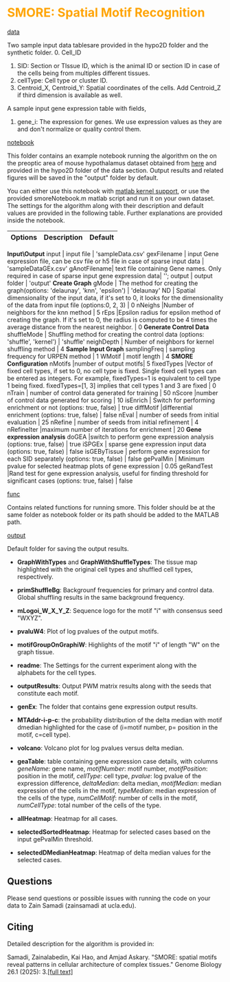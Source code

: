 # <span style="color:orange">SMORE: Spatial Motif Recognition</span>


[data](https://github.com/zsamadi/SMORE/tree/main/data)

Two sample input data tablesare provided in the hypo2D folder and the synthetic folder. 
0. Cell_ID
1. SID: Section or TIssue ID, which is the animal ID or section ID in case of the cells being from multiples different tissues.
2. cellType: Cell type or cluster ID.
3. Centroid_X, Centroid_Y: Spatial coordinates of the cells. Add Centroid_Z if third dimension is available as well.

A sample input gene expression table with fields, 
1. gene_i: The expression for genes. We use expression values as they are and don't normalize or quality control them. 
   
[notebook](https://github.com/zsamadi/SMORE/tree/main/notebook)

This folder contains an example notebook running the algorithm on the on the preoptic area of mouse hypothalamus dataset obtained from [here](https://www.science.org/doi/10.1126/science.aau5324) and provided in the hypo2D folder of the data section. Output results and related figures will be saved in the "output" folder by default. 

You can either use this notebook with [matlab kernel support](https://github.com/mathworks/jupyter-matlab-proxy?tab=readme-ov-file#run-matlab-code-in-a-jupyter-notebook), or use the provided smoreNotebook.m matlab script and run it on your own dataset. The  settings for the algorithm along with their description and default values are provided in the following table. Further explanations are provided inside the notebook.

Options |Description | Default 
--- | --- | --- 
__Input\Output__
input | input file | 'sampleData.csv' 
gexFilename | input Gene expression file, can be csv file or h5 file in case of sparse input data | 'sampleDataGEx.csv' 
gAnotFilename| text file containing Gene  names. Only required in case of sparse input gene expression data| '';
output | output folder | 'output' 
__Create Graph__
gMode | The method for creating the graph(options: 'delaunay', 'knn', 'epsilon') | 'delaunay'
ND | Spatial dimensionality of the input data, if it's set to 0, it looks for the dimensionality of the data from input file (options:0, 2, 3) | 0
nNeighs |Number of neighbors for the knn method | 5
rEps |Epsilon radius for epsilon method of creating the graph. If it's set to 0, the radius is computed to be 4 times the average distance from the nearest neighbor. | 0
__Generate Control Data__
shuffleMode | Shuffling method for creating the control data (options: 'shuffle', 'kernel') | 'shuffle'
neighDepth | Number of neighbors for kernel shuffling method | 4
__Sample Input Graph__
samplingFreq | sampling frequency for URPEN method | 1
WMotif | motif length | 4
__SMORE Configuration__
nMotifs |number of output motifs| 5
fixedTypes |Vector of fixed cell types, if set to 0, no cell type is fixed. Single fixed cell types can be entered as integers. For example,  fixedTypes=1 is equivalent to cell type 1 being fixed. fixedTypes=[1, 3] implies that cell types 1 and 3 are fixed | 0
nTrain | number of control data generated for training | 50
nScore |number of control data generated for scoring | 10
isEnrich | Switch for performing enrichment or not (options: true, false) | true
diffMotif |differential enrichment (options: true, false)  | false 
nEval | number of seeds from initial evaluation | 25
nRefine |  number of seeds from initial refinement  | 4
nRefineIter |maximum number of iterations for enrichment | 20
__Gene expression analysis__
doGEA  |switch to perform gene expression analysis (options: true, false)  | true
iSPGEx | sparse gene expression input data (options: true, false)  | false
isGEByTissue | perform gene expression for each SID separately (options: true, false)  | false
gePvalMin  | Minimum pvalue for selected heatmap plots of gene expression  | 0.05
geRandTest  |Rand test for gene expression analysis, useful for finding threshold for significant cases (options: true, false)  | false



[func](https://github.com/zsamadi/SMORE/tree/main/func)

Contains related functions for running smore. This folder should be at the same folder as notebook folder or its path should be added to the MATLAB path. 

[output](https://github.com/zsamadi/SMORE/tree/main/output)

Default folder for saving the output results. 

* __GraphWithTypes__ and __GraphWithShuffleTypes__:  The tissue map highlighted with the original cell types and shuffled cell types, respectively. 

* __primShuffleBg__: Backgrounf frequencies for primary and control data. Global shuffling results in the same background frequency. 

* __mLogoi_W_X_Y_Z__: Sequence logo for the motif "i" with consensus seed "WXYZ". 

* __pvaluW4__: Plot of log pvalues of the output motifs. 

* __motifGroupOnGraphiW__: Highlights of the motif "i" of length "W" on the graph tissue. 

* __readme__: The Settings for the current experiment along with the alphabets for the cell types. 

* __outputResults__: Output PWM matrix results along with the seeds that constitute  each motif. 

* __genEx__: The folder that contains gene expression output results. 

* __MTAddr-i-p-c__:  the probability distribution of the delta median with motif dmedian highlighted for the case of (i=motif number, p= position in the motif, c=cell type).

* __volcano__: Volcano plot for log pvalues versus delta median. 

* __geaTable__: table containing gene expression case details, with columns _geneName_: gene name, _motifNumber_: motif number,	_motifPosition_: position in the motif, 	_cellType_: cell type, _pvalue_: log pvalue of the expression difference, _deltaMedian_: delta median,	_motifMedian_: median expression of the cells in the motif, 	_typeMedian_: median expression of the cells of the type, _numCellMotif_: number of cells in the motif, _numCellType_: total number of the cells of the type. 

* __allHeatmap__: Heatmap for all cases. 

* __selectedSortedHeatmap__: Heatmap for selected cases based on the input gePvalMin threshold. 

* __selectedDMedianHeatmap__: Heatmap of delta median values for the selected cases. 

## Questions
Please send questions or possible issues with running the code on your data to Zain Samadi (zainsamadi at ucla.edu). 

## Citing
Detailed description for the algorithm is provided in:

Samadi, Zainalabedin, Kai Hao, and Amjad Askary. "SMORE: spatial motifs reveal patterns in cellular architecture of complex tissues." Genome Biology 26.1 (2025): 3.[[full text]](https://doi.org/10.1186/s13059-024-03467-5)



